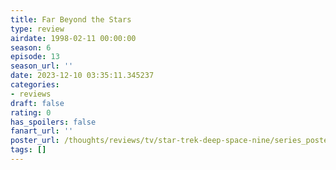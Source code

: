 ```yaml
---
title: Far Beyond the Stars
type: review
airdate: 1998-02-11 00:00:00
season: 6
episode: 13
season_url: ''
date: 2023-12-10 03:35:11.345237
categories:
- reviews
draft: false
rating: 0
has_spoilers: false
fanart_url: ''
poster_url: /thoughts/reviews/tv/star-trek-deep-space-nine/series_poster.jpg
tags: []
---
```


